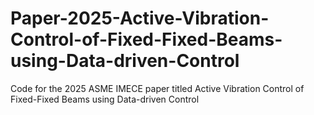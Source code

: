# Paper-2025-Active-Vibration-Control-of-Fixed-Fixed-Beams-using-Data-driven-Control
Code for the 2025 ASME IMECE paper titled Active Vibration Control of Fixed-Fixed Beams using Data-driven Control
